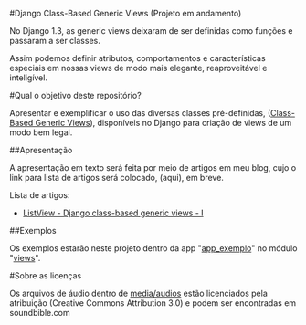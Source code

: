 #Django Class-Based Generic Views (Projeto em andamento)

No Django 1.3, as generic views deixaram de ser definidas como funções e passaram a ser classes.

Assim podemos definir atributos, comportamentos e características especiais em nossas views de modo mais elegante, reaproveitável e inteligível.

#Qual o objetivo deste repositório?

Apresentar e exemplificar o uso das diversas classes pré-definidas, ([Class-Based Generic Views](https://docs.djangoproject.com/en/1.3/topics/class-based-views/)), disponíveis no Django para criação de views de um modo bem legal.

##Apresentação

A apresentação em texto será feita por meio de artigos em meu blog, cujo o link para lista de artigos será colocado, (aqui), em breve.

Lista de artigos:

* [ListView - Django class-based generic views - I](http://douglasmiranda.com/artigo/listview-django-class-based-generic-views-i/)

##Exemplos

Os exemplos estarão neste projeto dentro da app "[app_exemplo](https://github.com/douglasmiranda/django-class-based-generic-views/tree/master/projeto/app_exemplo)" no módulo "[views](https://github.com/douglasmiranda/django-class-based-generic-views/tree/master/projeto/app_exemplo/views)".

#Sobre as licenças

Os arquivos de áudio dentro de [media/audios](https://github.com/douglasmiranda/django-class-based-generic-views/tree/master/projeto/media/audios) estão licenciados pela atribuição (Creative Commons Attribution 3.0) e podem ser encontradas em soundbible.com